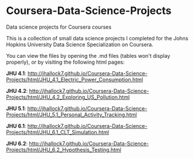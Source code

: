 # Coursera-Data-Science-Projects
Data science projects for Coursera courses

This is a collection of small data science projects I completed for the
Johns Hopkins University Data Science Specialization on Coursera.

You can view the files by opening the .md files (tables won't display properly), or by visiting the following html pages:

**JHU 4.1**: http://jhallock7.github.io/Coursera-Data-Science-Projects/html/JHU_4.1_Electric_Power_Consumption.html

**JHU 4.2**: http://jhallock7.github.io/Coursera-Data-Science-Projects/html/JHU_4.2_Exploring_US_Pollution.html

**JHU 5.1**: http://jhallock7.github.io/Coursera-Data-Science-Projects/html/JHU_5.1_Personal_Activity_Tracking.html

**JHU 6.1**: http://jhallock7.github.io/Coursera-Data-Science-Projects/html/JHU_6.1_CLT_Simulation.html

**JHU 6.2**: http://jhallock7.github.io/Coursera-Data-Science-Projects/html/JHU_6.2_Hypothesis_Testing.html
